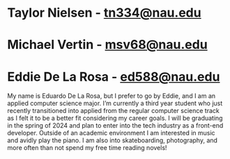 # Taylor Nielsen - tn334@nau.edu
# Michael Vertin - msv68@nau.edu
# Eddie De La Rosa - ed588@nau.edu
My name is Eduardo De La Rosa, but I prefer to go by Eddie, and I am an applied computer science major. I’m currently a third year student who just recently transitioned into applied from the regular computer science track as I felt it to be a better fit considering my career goals. I will be graduating in the spring of 2024 and plan to enter into the tech industry as a front-end developer. Outside of an academic environment I am interested in music and avidly play the piano. I am also into skateboarding, photography, and more often than not spend my free time reading novels! 
